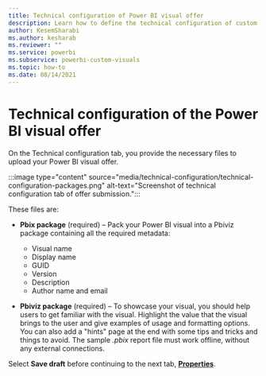 ```yaml
---
title: Technical configuration of Power BI visual offer
description: Learn how to define the technical configuration of custom visual offer when submitting it to the Commercial Marketplace for others to discover and use.
author: KesemSharabi
ms.author: kesharab
ms.reviewer: ""
ms.service: powerbi
ms.subservice: powerbi-custom-visuals
ms.topic: how-to
ms.date: 08/14/2021
---
```


# Technical configuration of the Power BI visual offer

On the Technical configuration tab, you provide the necessary files to upload your Power BI visual offer.

:::image type="content" source="media/technical-configuration/technical-configuration-packages.png" alt-text="Screenshot of technical configuration tab of offer submission.":::

These files are:

* **Pbix package** (required) – Pack your Power BI visual into a Pbiviz package containing all the required metadata:

  * Visual name
  * Display name
  * GUID
  * Version
  * Description
  * Author name and email

* **Pbiviz package** (required) – To showcase your visual, you should help users to get familiar with the visual. Highlight the value that the visual brings to the user and give examples of usage and formatting options. You can also add a "hints" page at the end with some tips and tricks and things to avoid.
The sample *.pbix* report file must work offline, without any external connections.

Select **Save draft** before continuing to the next tab, [**Properties**](offer-properties.md).
